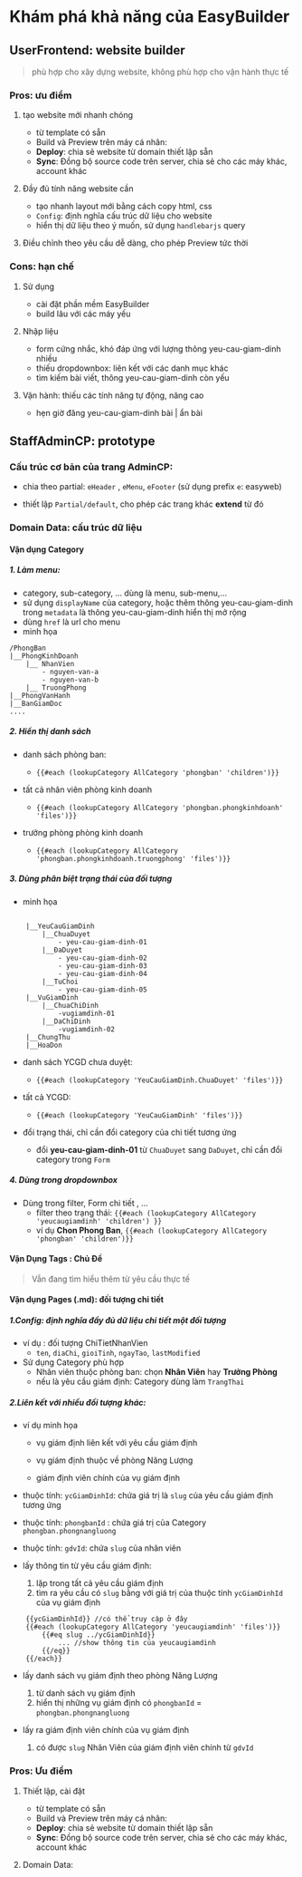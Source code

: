 
# Khám phá khả năng của EasyBuilder



## UserFrontend: website builder
> phù hợp cho xây dựng website, không phù hợp cho vận hành thực tế

### Pros: ưu điểm 
1. tạo website mới nhanh chóng
    - từ template có sẵn
    - Build và Preview trên máy cá nhân: 
    - **Deploy**: chia sẻ website từ domain thiết lập sẵn 
    - **Sync**: Đồng bộ source code trên server, chia sẻ cho các máy khác, account khác

1. Đầy đủ tính năng website cần
    - tạo nhanh layout mới bằng cách copy html, css
    - `Config`: định nghĩa cấu trúc dữ liệu cho website 
    - hiển thị dữ liệu theo ý muốn, sử dụng `handlebarjs` query

1. Điều chỉnh theo yêu cầu dễ dàng, cho phép Preview tức thời

### Cons: hạn chế    

1. Sử dụng
    - cài đặt phần mềm EasyBuilder
    - build lâu với các máy yếu
1. Nhập liệu
    - form cứng nhắc, khó đáp ứng với lượng thông yeu-cau-giam-dinh nhiều
    - thiếu dropdownbox: liên kết với các danh mục khác
    - tìm kiếm bài viết, thông yeu-cau-giam-dinh còn yếu

1. Vận hành: thiếu các tính năng tự động, nâng cao
    - hẹn giờ đăng yeu-cau-giam-dinh bài | ẩn bài


## StaffAdminCP: prototype 

### Cấu trúc cơ bản của trang AdminCP:
- chia theo partial: `eHeader` , `eMenu`, `eFooter` (sử dụng prefix `e`: easyweb)

- thiết lập `Partial/default`, cho phép các trang khác **extend** từ đó

### Domain Data: cấu trúc dữ liệu 

#### Vận dụng Category
##### 1. Làm menu:
- category, sub-category, ... dùng là menu, sub-menu,...
- sử dụng `displayName` của category, hoặc thêm thông yeu-cau-giam-dinh trong `metadata` là thông yeu-cau-giam-dinh hiển thị mở rộng
- dùng `href` là url cho menu 
- minh họa
```
/PhongBan 
|__PhongKinhDoanh 
    |__ NhanVien 
        - nguyen-van-a 
        - nguyen-van-b 
    |__ TruongPhong 
|__PhongVanHanh
|__BanGiamDoc
....
```

##### 2. Hiển thị danh sách
- danh sách phòng ban:
    - `{{#each (lookupCategory AllCategory 'phongban' 'children')}}`

- tất cả nhân viên phòng kinh doanh 
    - `{{#each (lookupCategory AllCategory 'phongban.phongkinhdoanh' 'files')}}`
- trưởng phòng phòng kinh doanh
    - `{{#each (lookupCategory AllCategory 'phongban.phongkinhdoanh.truongphong' 'files')}}`

##### 3. Dùng phân biệt trạng thái của đối tượng
- minh họa
```

    |__YeuCauGiamDinh
        |__ChuaDuyet
            - yeu-cau-giam-dinh-01
        |__ĐaDuyet
            - yeu-cau-giam-dinh-02
            - yeu-cau-giam-dinh-03
            - yeu-cau-giam-dinh-04
        |__TuChoi
            - yeu-cau-giam-dinh-05
    |__VuGiamDinh 
        |__ChuaChiDinh
            -vugiamdinh-01
        |__DaChiDinh
            -vugiamdinh-02
    |__ChungThu
    |__HoaDon

```

- danh sách YCGD chưa duyệt: 
    - `{{#each (lookupCategory 'YeuCauGiamDinh.ChuaDuyet' 'files')}}`
- tất cả YCGD: 
    - `{{#each (lookupCategory 'YeuCauGiamDinh' 'files')}}`

- đổi trạng thái, chỉ cần đổi category của chi tiết tương ứng
    - đổi **yeu-cau-giam-dinh-01** từ `ChuaDuyet` sang `DaDuyet`, chỉ cần đổi category trong `Form`


##### 4. Dùng trong dropdownbox
- Dùng trong filter, Form chi tiết , ...
    - filter theo trạng thái: `{{#each (lookupCategory AllCategory 'yeucaugiamdinh' 'children') }}`
    - ví dụ **Chon Phong Ban**, `{{#each (lookupCategory AllCategory 'phongban' 'children')}}`


#### Vận Dụng Tags : Chủ Đề
> Vẫn đang tìm hiểu thêm từ yêu cầu thực tế

#### Vận dụng Pages (.md): đối tượng chi tiết
##### 1.**Config**: định nghĩa đầy đủ dữ liệu chi tiết một đối tượng

- ví dụ : đối tượng ChiTietNhanVien
    - `ten`, `diaChi`, `gioiTinh`, `ngayTao`, `lastModified`
- Sử dụng Category phù hợp
    - Nhân viên thuộc phòng ban: chọn **Nhân Viên** hay **Trưởng Phòng**
    - nếu là yêu cầu giám định: Category dùng làm `TrangThai`

##### 2.Liên kết với nhiều đối tượng khác:     


- ví dụ minh họa
    - vụ giám định liên kết với yêu cầu giám định

    - vụ giám định thuộc về phòng Năng Lượng
    - giám định viên chính của vụ giám định 
- thuộc tính: `ycGiamDinhId`: chứa giá trị là `slug` của yêu cầu giám định tương ứng
- thuộc tính: `phongbanId` : chứa giá trị của Category `phongban.phongnangluong`
- thuộc tính: `gdvId`: chứa `slug` của nhân viên 

- lấy thông tin từ yêu cầu giám định:
    
    1. lặp trong tất cả yêu cầu giám định    
    1. tìm ra yêu cầu có `slug` bằng với giá trị của thuộc tính `ycGiamDinhId` của vụ giám định
```
    {{ycGiamDinhId}} //có thể truy cập ở đây 
    {{#each (lookupCategory AllCategory 'yeucaugiamdinh' 'files')}}
        {{#eq slug ../ycGiamDinhId}}
            ... //show thông tin của yeucaugiamdinh
        {{/eq}}
    {{/each}}
```

- lấy danh sách vụ giám định theo phòng Năng Lượng
    1. từ danh sách vụ giám định
    1. hiển thị những vụ giám định có `phongbanId` = `phongban.phongnangluong`

- lấy ra giám định viên chính của vụ giám định
    1. có được `slug` Nhân Viên của giám định viên chính từ `gdvId`
    
### Pros: Ưu điểm
1. Thiết lập, cài đặt 
    - từ template có sẵn
    - Build và Preview trên máy cá nhân: 
    - **Deploy**: chia sẻ website từ domain thiết lập sẵn 
    - **Sync**: Đồng bộ source code trên server, chia sẻ cho các máy khác, account khác

1. Domain Data: 


